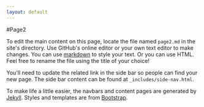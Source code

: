 ```yaml
---
layout: default
---
```


#Page2

To edit the main content on this page, locate the file named `page2.md` in the site's directory. Use GitHub's online editor or your own text editor to make changes. You can use [markdown](http://daringfireball.net/projects/markdown/basics) to style your text. Or you can use HTML. Feel free to rename the file using the title of your choice!

You'll need to update the related link in the side bar so people can find your new page. The side bar content can be found at `_includes/side-nav.html`.

To make life a little easier, the navbars and content pages are generated by [Jekyll](http://jekyllrb.com). Styles and templates are from [Bootstrap](http://getbootstrap.com).